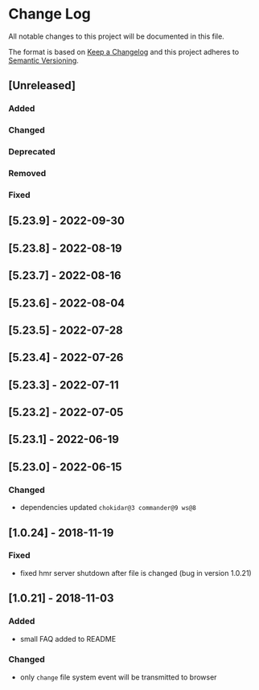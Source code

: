 # Change Log
All notable changes to this project will be documented in this file.

The format is based on [Keep a Changelog](http://keepachangelog.com/)
and this project adheres to [Semantic Versioning](http://semver.org/).

## [Unreleased]
### Added

### Changed

### Deprecated

### Removed

### Fixed

## [5.23.9] - 2022-09-30
## [5.23.8] - 2022-08-19
## [5.23.7] - 2022-08-16
## [5.23.6] - 2022-08-04
## [5.23.5] - 2022-07-28
## [5.23.4] - 2022-07-26
## [5.23.3] - 2022-07-11
## [5.23.2] - 2022-07-05
## [5.23.1] - 2022-06-19
## [5.23.0] - 2022-06-15
### Changed
 - dependencies updated `chokidar@3 commander@9 ws@8`

## [1.0.24] - 2018-11-19
### Fixed
 - fixed hmr server shutdown after file is changed (bug in version 1.0.21)

## [1.0.21] - 2018-11-03
### Added
 - small FAQ added to README

### Changed
 - only `change` file system event will be transmitted to browser
